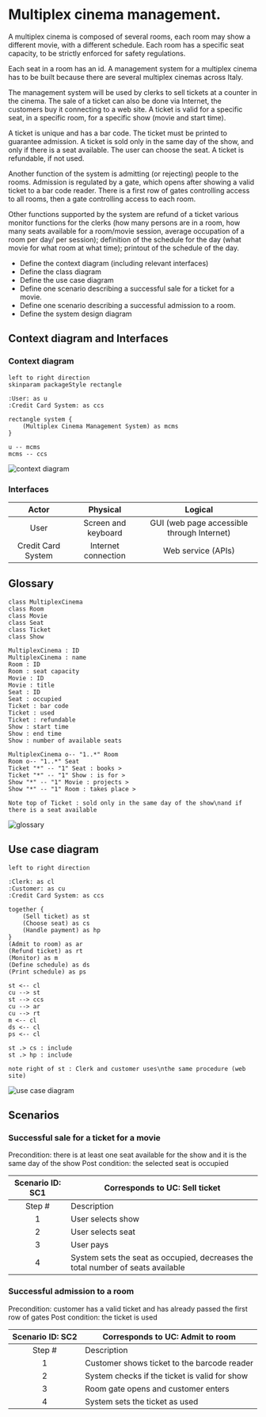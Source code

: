 # Multiplex cinema management.

A multiplex cinema is composed of several rooms, each room may show a different movie, with a different schedule. Each room has a specific seat capacity, to be strictly enforced for safety regulations.

Each seat in a room has an id. A management system for a multiplex cinema has to be built because there are several multiplex cinemas across Italy.

The management system will be used by clerks to sell tickets at a counter in the cinema. The sale of a ticket can also be done via Internet, the customers buy it connecting to a web site. A ticket is valid for a specific seat, in a specific room, for a specific show (movie and start time).

A ticket is unique and has a bar code. The ticket must be printed to guarantee admission. A ticket is sold only in the same day of the show, and only if there is a seat available. The user can choose the seat. A ticket is refundable, if not used.

Another function of the system is admitting (or rejecting) people to the rooms. Admission is regulated by a gate, which opens after showing a valid ticket to a bar code reader. There is a first row of gates controlling access to all rooms, then a gate controlling access to each room.

Other functions supported by the system are refund of a ticket various monitor functions for the clerks (how many persons are in a room, how many seats available for a room/movie session, average occupation of a room per day/ per session); definition of the schedule for the day (what movie for what room at what time); printout of the schedule of the day.

- Define the context diagram (including relevant interfaces)
- Define the class diagram
- Define the use case diagram
- Define one scenario describing a successful sale for a ticket for a movie.
- Define one scenario describing a successful admission to a room.
- Define the system design diagram


## Context diagram and Interfaces

### Context diagram
```plantuml
left to right direction
skinparam packageStyle rectangle

:User: as u
:Credit Card System: as ccs

rectangle system {
	(Multiplex Cinema Management System) as mcms
}

u -- mcms
mcms -- ccs
```
![context diagram](pictures/context_diagram.png)

### Interfaces
| Actor              | Physical            | Logical 									|
|:------------------:|:-------------------:|:------------------------------------------:|
| User               | Screen and keyboard | GUI (web page accessible through Internet) |
| Credit Card System | Internet connection | Web service (APIs) 						|


## Glossary
```plantuml
class MultiplexCinema
class Room
class Movie
class Seat
class Ticket
class Show

MultiplexCinema : ID
MultiplexCinema : name
Room : ID
Room : seat capacity
Movie : ID
Movie : title
Seat : ID
Seat : occupied
Ticket : bar code
Ticket : used
Ticket : refundable
Show : start time
Show : end time
Show : number of available seats

MultiplexCinema o-- "1..*" Room
Room o-- "1..*" Seat
Ticket "*" -- "1" Seat : books >
Ticket "*" -- "1" Show : is for >
Show "*" -- "1" Movie : projects >
Show "*" -- "1" Room : takes place >

Note top of Ticket : sold only in the same day of the show\nand if there is a seat available
```
![glossary](pictures/glossary.png)


## Use case diagram
```plantuml
left to right direction

:Clerk: as cl
:Customer: as cu
:Credit Card System: as ccs

together {
	(Sell ticket) as st
	(Choose seat) as cs
	(Handle payment) as hp
}
(Admit to room) as ar
(Refund ticket) as rt
(Monitor) as m
(Define schedule) as ds
(Print schedule) as ps

st <-- cl
cu --> st
st --> ccs
cu --> ar
cu --> rt
m <-- cl
ds <-- cl
ps <-- cl

st .> cs : include
st .> hp : include

note right of st : Clerk and customer uses\nthe same procedure (web site)
```
![use case diagram](pictures/use_case_diagram.png)


## Scenarios
### Successful sale for a ticket for a movie

Precondition: there is at least one seat available for the show and it is the same day of the show
Post condition: the selected seat is occupied

| Scenario ID: SC1 | Corresponds to UC: Sell ticket |
|:----------------:| ------------------------------ |
| Step # | Description |
| 1 | User selects show |
| 2 | User selects seat |
| 3 | User pays |
| 4 | System sets the seat as occupied, decreases the total number of seats available |

### Successful admission to a room

Precondition: customer has a valid ticket and has already passed the first row of gates
Post condition: the ticket is used

| Scenario ID: SC2 | Corresponds to UC: Admit to room |
|:----------------:| -------------------------------- |
| Step # | Description |
| 1 | Customer shows ticket to the barcode reader |
| 2 | System checks if the ticket is valid for show |
| 3 | Room gate opens and customer enters |
| 4 | System sets the ticket as used |